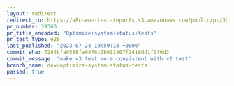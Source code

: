 ```yaml
---
layout: redirect
redirect_to: https://a8c-woo-test-reports.s3.amazonaws.com/public/pr/39363/e2e/index.html
pr_number: 39363
pr_title_encoded: "Optimize+system+status+tests"
pr_test_type: e2e
last_published: "2023-07-24 19:59:18 +0000"
commit_sha: 7284bfa9558fe0476c0b911407f2418dd1f0f6d3
commit_message: "make v3 test more consistent with v2 test"
branch_name: dev/optimize-system-status-tests
passed: true
---
```


